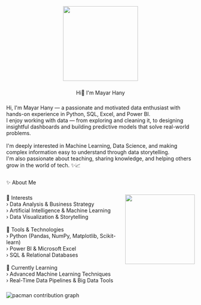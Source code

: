 <div align="center">
  <img height="200" src="https://imgflip.com/gif/9y4ins"  />
</div>

###

<p align="center">Hi👋 I'm Mayar Hany</p>

###

<p align="left">Hi, I'm Mayar Hany — a passionate and motivated data enthusiast with hands-on experience in Python, SQL, Excel, and Power BI.<br>I enjoy working with data — from exploring and cleaning it, to designing insightful dashboards and building predictive models that solve real-world problems.<br><br>I'm deeply interested in Machine Learning, Data Science, and making complex information easy to understand through data storytelling.<br>I'm also passionate about teaching, sharing knowledge, and helping others grow in the world of tech. ✨📈</p>

###

<p align="left">✨ About Me</p>

###

<img align="right" height="186" src="https://imgflip.com/gif/9y4ins"  />

###

<p align="left">🧠 Interests<br>› Data Analysis & Business Strategy<br>› Artificial Intelligence & Machine Learning<br>› Data Visualization & Storytelling<br><br>🧰 Tools & Technologies<br>› Python (Pandas, NumPy, Matplotlib, Scikit-learn)<br>› Power BI & Microsoft Excel<br>› SQL & Relational Databases<br><br>📖 Currently Learning<br>› Advanced Machine Learning Techniques<br>› Real-Time Data Pipelines & Big Data Tools</p>

###

<picture>
  <source media="(prefers-color-scheme: dark)" srcset="https://raw.githubusercontent.com/Mayar-hany-2005/Mayar-hany-2005/output/pacman-contribution-graph-dark.svg">
  <source media="(prefers-color-scheme: light)" srcset="https://raw.githubusercontent.com/Mayar-hany-2005/Mayar-hany-2005/output/pacman-contribution-graph.svg">
  <img alt="pacman contribution graph" src="https://raw.githubusercontent.com/Mayar-hany-2005/Mayar-hany-2005/output/pacman-contribution-graph.svg">
</picture>

###
